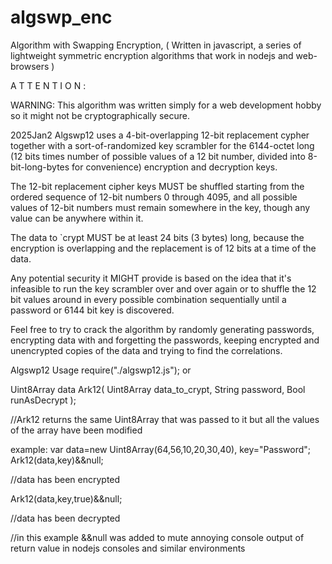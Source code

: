# algswp_enc
Algorithm with Swapping Encryption, ( Written in javascript, a series of lightweight symmetric encryption algorithms that work in nodejs and web-browsers )


   A T T E N T I O N :

WARNING: This algorithm was written simply for a web development hobby so it might not be cryptographically secure.


2025Jan2
Algswp12 uses a 4-bit-overlapping 12-bit replacement cypher together with a sort-of-randomized key scrambler for the 6144-octet long (12 bits times number of possible values of a 12 bit number, divided into 8-bit-long-bytes for convenience) encryption and decryption keys.

The 12-bit replacement cipher keys MUST be shuffled starting from the ordered sequence of 12-bit numbers 0 through 4095, and all possible values of 12-bit numbers must remain somewhere in the key, though any value can be anywhere within it.

The data to `crypt MUST be at least 24 bits (3 bytes) long, because the encryption is overlapping and the replacement is of 12 bits at a time of the data.

Any potential security it MIGHT provide is based on the idea that it's infeasible to run the key scrambler over and over again or to shuffle the 12 bit values around in every possible combination sequentially until a password or 6144 bit key is discovered.

 Feel free to try to crack the algorithm by randomly generating passwords, encrypting data with and forgetting the passwords, keeping encrypted and unencrypted copies of the data and trying to find the correlations.



Algswp12 Usage require("./algswp12.js"); or <script src="algswp12.js"></script>

Uint8Array data Ark12( Uint8Array data_to_crypt, String password, Bool runAsDecrypt );

//Ark12 returns the same Uint8Array that was passed to it but all the values of the array have been modified

example: var data=new Uint8Array(64,56,10,20,30,40), key="Password"; Ark12(data,key)&&null; 

//data has been encrypted

Ark12(data,key,true)&&null;

//data has been decrypted

//in this example &&null was added to mute annoying console output of return value in nodejs consoles and similar environments

 
